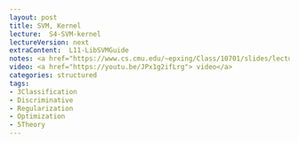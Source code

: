 ```yaml
---
layout: post
title: SVM, Kernel
lecture:  S4-SVM-kernel
lectureVersion: next
extraContent:  L11-LibSVMGuide
notes: <a href="https://www.cs.cmu.edu/~epxing/Class/10701/slides/lecture16-VC.pdf"> VC Theory </a>
video: <a href="https://youtu.be/JPx1g2ifLrg"> video</a> 
categories: structured
tags:
- 3Classification
- Discriminative
- Regularization
- Optimization
- 5Theory
---
```

